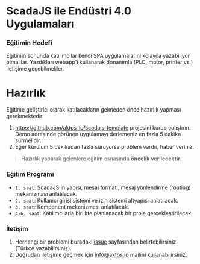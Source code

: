 # ScadaJS ile Endüstri 4.0 Uygulamaları 

### Eğitimin Hedefi

Eğitimin sonunda katılımcılar kendi SPA uygulamalarını kolayca yazabiliyor olmalılar. Yazdıkları webapp'i kullanarak donanımla (PLC, motor, printer vs.) iletişime geçebilmeliler. 

# Hazırlık

Eğitime geliştirici olarak katılacakların gelmeden önce hazırlık yapması gerekmektedir: 

1. https://github.com/aktos-io/scadajs-template projesini kurup çalıştırın. Demo adresinde görünen uygulamayı derlemeniz en fazla 5 dakika sürmelidir. 
2. Eğer kurulum 5 dakikadan fazla sürüyorsa problem vardır, haber veriniz.

> Hazırlık yaparak gelenlere eğitim esnasında **öncelik verilecektir**. 

### Eğitim Programı 

* `1. saat`: ScadaJS'in yapısı, mesaj formatı, mesaj yönlendirme (routing) mekanizması anlatılacak. 
* `2. saat`: Kullanıcı girişi sistemi ve izin sistemi altyapısı anlatılacak.
* `3. saat`: Komponent mekanizması anlatılacak. 
* `4-6. saat`: Katılımcılarla birlikte planlanacak bir proje gerçekleştirilecek. 

### İletişim 
1. Herhangi bir problemi buradaki [issue](https://github.com/hacknbreak/2017-scadajs-workshop/issues) sayfasından belirtebilirsiniz (Türkçe yazabilirsiniz). 
2. Doğrudan iletişime geçmek için info@aktos.io mailini kullanabilirsiniz. 
